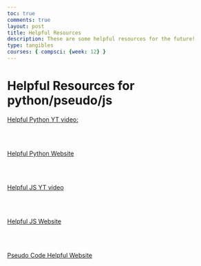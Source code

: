 ```yaml
---
toc: true
comments: true
layout: post
title: Helpful Resources
description: These are some helpful resources for the future!
type: tangibles
courses: { compsci: {week: 12} }
---
```


# Helpful Resources for python/pseudo/js

[Helpful Python YT video:](https://www.youtube.com/watch?v=_uQrJ0TkZlc)

<br><br>

[Helpful Python Website](https://www.googleadservices.com/pagead/aclk?sa=L&ai=DChcSEwivtpXQ0reCAxXGAK0GHXFmDdUYABACGgJwdg&ae=2&gclid=Cj0KCQiAo7KqBhDhARIsAKhZ4uhWEF9gx-KxixBgxMZDRPZvApz77lvO-E5TqR4kvR93pUrePBzVvd8aAkjuEALw_wcB&ohost=www.google.com&cid=CAESVeD24kATKRAVsGD0hWlGA76vhNfkSVhMLaWvnejmgFdK0729S_H_4jt_MJhpy0v9oE5jhaECiJQzxQvUyq1ISVegZJ_ZkNgGu0irovN2cFnwiDN6wQk&sig=AOD64_0HKykAxutmfdGvs-F1k8JvSYVVZg&q&adurl&ved=2ahUKEwiOo47Q0reCAxUCJ30KHd39DMcQ0Qx6BAgGEAE&nis=8&dct=1)

<br><br>

[Helpful JS YT video](https://www.youtube.com/watch?v=PkZNo7MFNFg)

<br><br>

[Helpful JS Website](https://lp.jetbrains.com/academy/learn-javascript/?source=google&medium=cpc&campaign=AMER_en_US-PST+MST_JBAcademy_JavaScript_Search&term=easy%20way%20to%20learn%20javascript&content=608559484069&gad=1&gclid=Cj0KCQiAo7KqBhDhARIsAKhZ4ug3i2nGyIcCiIoMl9GsgnhFw81Y2MoTAEm7Crnvftj2sFypR_GafBoaAtwKEALw_wcB)

<br><br>

[Pseudo Code Helpful Website](https://www.khanacademy.org/computing/ap-computer-science-principles/ap-csp-exam-preparation/learn-ap-csp-exam-pseudocode/a/ap-csp-exam-pseudocode-reference)


